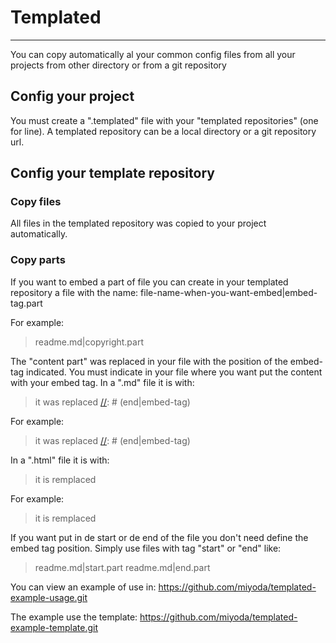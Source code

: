 # Templated
-----

You can copy automatically al your common config files from all your projects from other directory or from a git repository

## Config your project
You must create a ".templated" file with your "templated repositories" (one for line).
A templated repository can be a local directory or a git repository url.

## Config your template repository

### Copy files
All files in the templated repository was copied to your project automatically.

### Copy parts
If you want to embed a part of file you can create in your templated repository a file with the name:
file-name-when-you-want-embed|embed-tag.part

For example:
>readme.md|copyright.part

The "content part" was replaced in your file with the position of the embed-tag indicated.
You must indicate in your file where you want put the content with your embed tag.
In a ".md" file it is with:
> [//]: # (start|embed-tag)
> it was replaced 
> [//]: # (end|embed-tag)

For example:
> [//]: # (start|embed-tag)
> it was replaced 
> [//]: # (end|embed-tag)

In a ".html" file it is with:
> <!-- start|embed-tag --> it is remplaced <!-- end|embed-tag -->

For example:
> <!-- start|copyright --> it is remplaced <!-- end|copyright -->


If you want put in de start or de end of the file you don't need define the embed tag position.
Simply use files with tag "start" or "end" like:
>readme.md|start.part
>readme.md|end.part


You can view an example of use in:
https://github.com/miyoda/templated-example-usage.git

The example use the template:
https://github.com/miyoda/templated-example-template.git